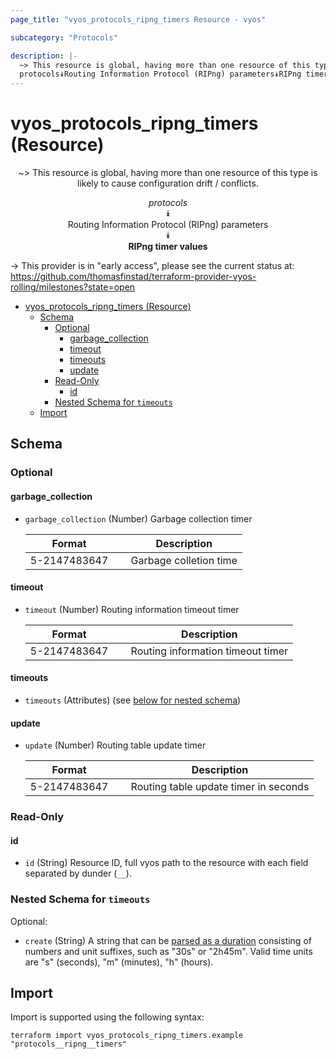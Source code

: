 ```yaml
---
page_title: "vyos_protocols_ripng_timers Resource - vyos"

subcategory: "Protocols"

description: |-
  ~> This resource is global, having more than one resource of this type is likely to cause configuration drift / conflicts.
  protocols⯯Routing Information Protocol (RIPng) parameters⯯RIPng timer values
---
```


# vyos_protocols_ripng_timers (Resource)
<center>

~> This resource is global, having more than one resource of this type is likely to cause configuration drift / conflicts.

*protocols*  
⯯  
Routing Information Protocol (RIPng) parameters  
⯯  
**RIPng timer values**


</center>

-> This provider is in "early access", please see the current status at: https://github.com/thomasfinstad/terraform-provider-vyos-rolling/milestones?state=open

<!--TOC-->

- [vyos_protocols_ripng_timers (Resource)](#vyos_protocols_ripng_timers-resource)
  - [Schema](#schema)
    - [Optional](#optional)
      - [garbage_collection](#garbage_collection)
      - [timeout](#timeout)
      - [timeouts](#timeouts)
      - [update](#update)
    - [Read-Only](#read-only)
      - [id](#id)
    - [Nested Schema for `timeouts`](#nested-schema-for-timeouts)
  - [Import](#import)

<!--TOC-->

<!-- schema generated by tfplugindocs -->
## Schema

### Optional

#### garbage_collection
- `garbage_collection` (Number) Garbage collection timer

    |  Format        &emsp;|  Description             |
    |----------------|--------------------------|
    |  5-2147483647  &emsp;|  Garbage colletion time  |
#### timeout
- `timeout` (Number) Routing information timeout timer

    |  Format        &emsp;|  Description                        |
    |----------------|-------------------------------------|
    |  5-2147483647  &emsp;|  Routing information timeout timer  |
#### timeouts
- `timeouts` (Attributes) (see [below for nested schema](#nestedatt--timeouts))
#### update
- `update` (Number) Routing table update timer

    |  Format        &emsp;|  Description                            |
    |----------------|-----------------------------------------|
    |  5-2147483647  &emsp;|  Routing table update timer in seconds  |

### Read-Only

#### id
- `id` (String) Resource ID, full vyos path to the resource with each field separated by dunder (`__`).

<a id="nestedatt--timeouts"></a>
### Nested Schema for `timeouts`

Optional:

- `create` (String) A string that can be [parsed as a duration](https://pkg.go.dev/time#ParseDuration) consisting of numbers and unit suffixes, such as &#34;30s&#34; or &#34;2h45m&#34;. Valid time units are &#34;s&#34; (seconds), &#34;m&#34; (minutes), &#34;h&#34; (hours).

## Import

Import is supported using the following syntax:

```shell
terraform import vyos_protocols_ripng_timers.example "protocols__ripng__timers"
```
